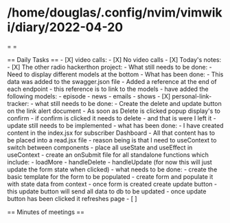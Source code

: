 # /home/douglas/.config/nvim/vimwiki/diary/2022-04-20

=   =

== Daily Tasks ==
        - [X] video calls:
                - [X] No video calls
        - [X] Today's notes:
                - [X] The other radio hackerthon project:
									- What still needs to be done:
										- Need to display different models at the bottom
									- What has been done:
										- This data was added to the swagger.json file
										- Added a reference at the end of each endpoint
										- this reference is to link to the models
										- have added the following models:
											- episode
											- news
											- emails
											- shows
								- [X] personal-link-tracker:
									- what still needs to be done:
										- Create the delete and update button on the link alert document
										- As soon as Delete is clicked popup display's to confirm
										- if confirm is clicked it needs to delete
										- and that is were I left it
										- update still needs to be implemented
									- what has been done:
										- I have created content in the index.jsx for subscriber Dashboard
										- All that content has to be placed into a read.jsx file
										- reason being is that I need to useContext to switch between components
										- place all useState and useEffect in useContext
										- create an onSubmit file for all standalone functions which include:
											- loadMore
											- handleDelete
											- handleUpdate (for now this will just update the form state when clicked)
										- what needs to be done:
											- create the basic template for the form to be populated
											- create form and populate it with state data from context
											- once form is created create update button
											- this update button will send all data to db to be updated
											- once update button has been clicked it refreshes page
        - [ ]

== Minutes of meetings ==

